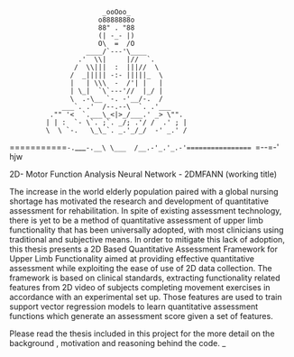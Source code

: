 
                           _ooOoo_
                          o8888888o
                          88" . "88
                          (| -_- |)
                          O\  =  /O
                       ____/`---'\____
                     .'  \\|     |//  `.
                    /  \\|||  :  |||//  \
                   /  _||||| -:- |||||_  \
                   |   | \\\  -  /'| |   |
                   | \_|  `\`---'//  |_/ |
                   \  .-\__ `-. -'__/-.  /
                 ___`. .'  /--.--\  `. .'___
              ."" '<  `.___\_<|>_/___.' _> \"".
             | | :  `- \`. ;`. _/; .'/ /  .' ; |
             \  \ `-.   \_\_`. _.'_/_/  -' _.' /
   ===========`-.`___`-.__\ \___  /__.-'_.'_.-'================
                           `=--=-'                    hjw


2D- Motor Function Analysis Neural Network - 2DMFANN (working title)


The increase in the world elderly population paired with a global nursing shortage has motivated
the research and development of quantitative assessment for rehabilitation. In spite of existing
assessment technology, there is yet to be a method of quantitative assessment of upper limb
functionality that has been universally adopted, with most clinicians using traditional and
subjective means. In order to mitigate this lack of adoption, this thesis presents a 2D Based
Quantitative Assessment Framework for Upper Limb Functionality aimed at providing effective
quantitative assessment while exploiting the ease of use of 2D data collection. The framework is
based on clinical standards, extracting functionality related features from 2D video of subjects
completing movement exercises in accordance with an experimental set up. Those features are
used to train support vector regression models to learn quantitative assessment functions which
generate an assessment score given a set of features.


Please read the thesis included in this project for the more detail on the background , motivation and reasoning behind the code.  _
